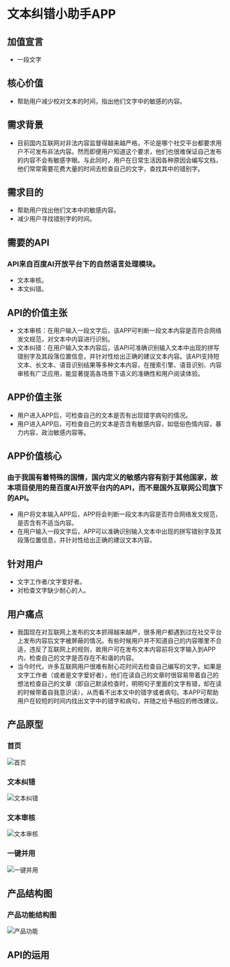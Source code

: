 # 文本纠错小助手APP

## 加值宣言
- 一段文字

## 核心价值
- 帮助用户减少校对文本的时间，指出他们文字中的敏感的内容。

## 需求背景
- 目前国内互联网对非法内容监督得越来越严格，不论是哪个社交平台都要求用户不可发布非法内容。然而即便用户知道这个要求，他们也很难保证自己发布的内容不会有敏感字眼。与此同时，用户在日常生活因各种原因会编写文档，他们常常需要花费大量的时间去检查自己的文字，查找其中的错别字。

## 需求目的
- 帮助用户找出他们文本中的敏感内容。
- 减少用户寻找错别字的时间。

## 需要的API
### API来自百度AI开放平台下的自然语言处理模块。
- 文本审核。
- 本文纠错。

## API的价值主张
- 文本审核：在用户输入一段文字后，该APP可判断一段文本内容是否符合网络发文规范，对文本中内容进行识别。
- 文本纠错：在用户输入文本内容后，该API可准确识别输入文本中出现的拼写错别字及其段落位置信息，并针对性给出正确的建议文本内容。该API支持短文本、长文本、语音识别结果等多种文本内容，在搜索引擎、语音识别、内容审核有广泛应用，能显著提高各场景下语义的准确性和用户阅读体验。

## APP价值主张
- 用户进入APP后，可检查自己的文本是否有出现错字病句的情况。
- 用户进入APP后，可检查自己的文本是否含有敏感内容，如低俗色情内容，暴力内容，政治敏感内容等。

## APP价值核心
### 由于我国有着特殊的国情，国内定义的敏感内容有别于其他国家，故本项目使用的是百度AI开放平台内的API，而不是国外互联网公司旗下的API。
- 用户将文本输入APP后，APP将会判断一段文本内容是否符合网络发文规范，是否含有不适当内容。
- 在用户输入一段文字后，APP可以准确识别输入文本中出现的拼写错别字及其段落位置信息，并针对性给出正确的建议文本内容。

## 针对用户
- 文字工作者/文字爱好者。
- 对检查文字缺少耐心的人。

## 用户痛点
- 我国现在对互联网上发布的文本抓得越来越严，很多用户都遇到过在社交平台上发布内容后文字被屏蔽的情况。有些时候用户并不知道自己的内容哪里不合适，违反了互联网上的规则，故用户可在发布文本内容前将文字输入到APP内，检查自己的文字是否存在不和谐的内容。
- 当今时代，许多互联网用户很难有耐心花时间去检查自己编写的文字。如果是文字工作者（或者是文字爱好者），他们在读自己的文章时很容易带着自己的想法检查自己的文章（即自己默读检查时，明明句子里面的文字有错，却在读的时候带着自我意识读），从而看不出本文中的错字或者病句。本APP可帮助用户在较短的时间内找出文字中的错字和病句，并随之给予相应的修改建议。

## 产品原型
### 首页
![首页](/picture/首页.png)
### 文本纠错
![文本纠错](/picture/文本纠错.png)
### 文本审核
![文本审核](/picture/文本审核.png)
### 一键并用
![一键并用](/picture/一键并用.png)

## 产品结构图
### 产品功能结构图
![产品功能](/picture/产品功能.png)

## API的运用
